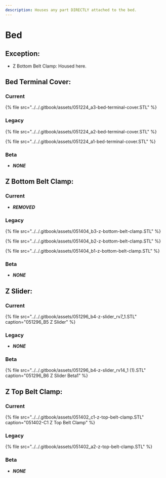 ```yaml
---
description: Houses any part DIRECTLY attached to the bed.
---
```


# Bed

## Exception:

* Z Bottom Belt Clamp: Housed here.

## Bed Terminal Cover:

### Current

{% file src="../../.gitbook/assets/051224\_a3-bed-terminal-cover.STL" %}

### Legacy

{% file src="../../.gitbook/assets/051224\_a2-bed-terminal-cover.STL" %}

{% file src="../../.gitbook/assets/051224\_a1-bed-terminal-cover.STL" %}

### Beta

* _**NONE**_

## Z Bottom Belt Clamp:

### Current

* _**REMOVED**_

### Legacy

{% file src="../../.gitbook/assets/051404\_b3-z-bottom-belt-clamp.STL" %}

{% file src="../../.gitbook/assets/051404\_b2-z-bottom-belt-clamp.STL" %}

{% file src="../../.gitbook/assets/051404\_b1-z-bottom-belt-clamp.STL" %}

### Beta

* _**NONE**_

## Z Slider:

### Current

{% file src="../../.gitbook/assets/051296\_b4-z-slider\_rv7\_1.STL" caption="051296\_B5 Z Slider" %}

### Legacy

* _**NONE**_

### Beta

{% file src="../../.gitbook/assets/051296\_b4-z-slider\_rv14\_1 \(1\).STL" caption="051296\_B6 Z Slider Beta1" %}

## Z Top Belt Clamp:

### Current

{% file src="../../.gitbook/assets/051402\_c1-z-top-belt-clamp.STL" caption="051402-C1 Z Top Belt Clamp" %}

### Legacy

{% file src="../../.gitbook/assets/051402\_a2-z-top-belt-clamp.STL" %}

### Beta

* _**NONE**_

